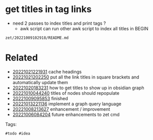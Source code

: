 # get titles in tag links

- need 2 passes to index titles and print tags ?
  - awk script can run other awk script to index all titles in BEGIN

` zet/20221009102918/README.md `

# Related

- [20221021221931](/zet/20221021221931/README.md) cache headings
- [20221021202250](/zet/20221021202250/README.md) put all the link titles in square brackets and automatically update them
- [20221020183231](/zet/20221020183231/README.md) how to get titles to show up in obsidian graph
- [20221010044240](/zet/20221010044240/README.md) titles of nodes should repopulate
- [20221009095853](/zet/20221009095853/README.md) finished
- [20221013221136](/zet/20221013221136/README.md) implement a graph query language
- [20221008213627](/zet/20221008213627/README.md) enhancement / improvement
- [20221006084204](/zet/20221006084204/README.md) future enhancements to zet cmd

Tags:

    #todo #idea
